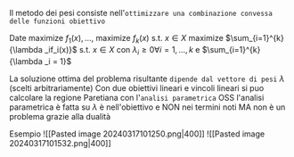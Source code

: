 Il metodo dei pesi consiste nell'`ottimizzare una combinazione convessa delle funzioni obiettivo`

Date maximize $f_1(x), ...,$ maximize $f_k(x)$ s.t. $x \in X$
maximize $\sum_{i=1}^{k}{\lambda _if_i(x)}$ s.t. $x \in X$
con $\lambda _i \geq 0 \forall i=1,...,k$ e $\sum_{i=1}^{k}{\lambda _i = 1}$

La soluzione ottima del problema risultante `dipende dal vettore di pesi` $\lambda$ (scelti arbitrariamente)
Con due obiettivi lineari e vincoli lineari si puo calcolare la regione Paretiana con l'`analisi parametrica`
OSS l'analisi parametrica è fatta su $\lambda$ è nell'obiettivo e NON nei termini noti MA non è un problema grazie alla dualità

Esempio
![[Pasted image 20240317101250.png|400]]
![[Pasted image 20240317101532.png|400]]
